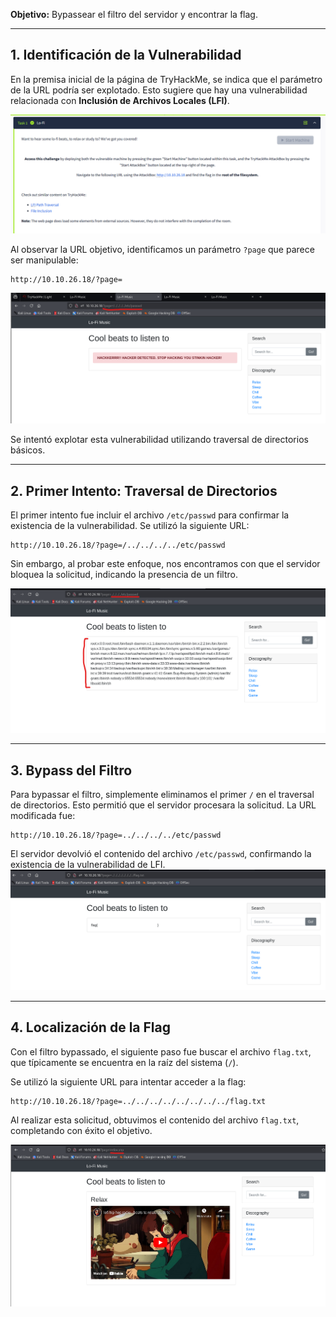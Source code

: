 **Objetivo:** Bypassear el filtro del servidor y encontrar la flag.

---

## **1. Identificación de la Vulnerabilidad**

En la premisa inicial de la página de TryHackMe, se indica que el parámetro de la URL podría ser explotado. Esto sugiere que hay una vulnerabilidad relacionada con **Inclusión de Archivos Locales (LFI)**.

![](lofi%20(1).png)

Al observar la URL objetivo, identificamos un parámetro `?page` que parece ser manipulable:
```
http://10.10.26.18/?page=
```
![](lofi%20(2).png)

Se intentó explotar esta vulnerabilidad utilizando traversal de directorios básicos.

---

## **2. Primer Intento: Traversal de Directorios**

El primer intento fue incluir el archivo `/etc/passwd` para confirmar la existencia de la vulnerabilidad. Se utilizó la siguiente URL:

```
http://10.10.26.18/?page=/../../../../etc/passwd
```

Sin embargo, al probar este enfoque, nos encontramos con que el servidor bloquea la solicitud, indicando la presencia de un filtro.

![](lofi%20(3).png)

---

## **3. Bypass del Filtro**

Para bypassar el filtro, simplemente eliminamos el primer `/` en el traversal de directorios. Esto permitió que el servidor procesara la solicitud. La URL modificada fue:

```
http://10.10.26.18/?page=../../../../etc/passwd
```

El servidor devolvió el contenido del archivo `/etc/passwd`, confirmando la existencia de la vulnerabilidad de LFI.
![](lofi%20(4).png)


---

## **4. Localización de la Flag**

Con el filtro bypassado, el siguiente paso fue buscar el archivo `flag.txt`, que típicamente se encuentra en la raíz del sistema (`/`).

Se utilizó la siguiente URL para intentar acceder a la flag:

```
http://10.10.26.18/?page=../../../../../../../../flag.txt
```

Al realizar esta solicitud, obtuvimos el contenido del archivo `flag.txt`, completando con éxito el objetivo.

![](lofi%20(5).png)


